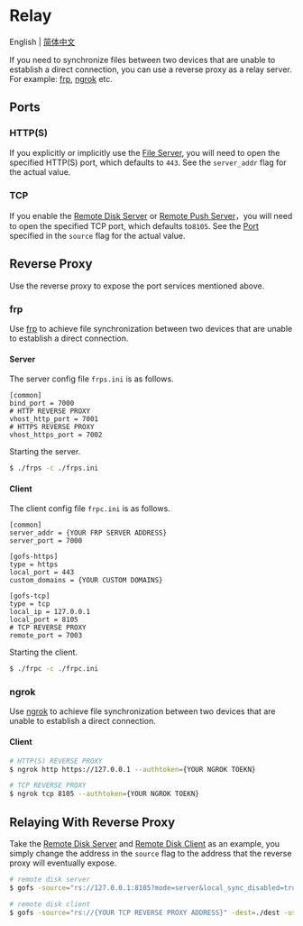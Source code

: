 # Relay

English | [简体中文](README-CN.md)

If you need to synchronize files between two devices that are unable to establish a direct connection, you can use a
reverse proxy as a relay server. For example: [frp](https://github.com/fatedier/frp), [ngrok](https://ngrok.com) etc.

## Ports

### HTTP(S)

If you explicitly or implicitly use the [File Server](/README.md#file-server), you will need to open the specified
HTTP(S) port, which defaults to `443`. See the `server_addr` flag for the actual value.

### TCP

If you enable the [Remote Disk Server](/README.md#remote-disk-server)
or [Remote Push Server](/README.md#remote-push-server)，you will need to open the specified TCP port, which defaults
to`8105`. See the [Port](/README.md#port) specified in the `source` flag for the actual value.

## Reverse Proxy

Use the reverse proxy to expose the port services mentioned above.

### frp

Use [frp](https://github.com/fatedier/frp) to achieve file synchronization between two devices that are unable to
establish a direct connection.

#### Server

The server config file `frps.ini` is as follows.

```text
[common]
bind_port = 7000
# HTTP REVERSE PROXY
vhost_http_port = 7001
# HTTPS REVERSE PROXY
vhost_https_port = 7002
```

Starting the server.

```bash
$ ./frps -c ./frps.ini
```

#### Client

The client config file `frpc.ini` is as follows.

```text
[common]
server_addr = {YOUR FRP SERVER ADDRESS}
server_port = 7000

[gofs-https]
type = https
local_port = 443
custom_domains = {YOUR CUSTOM DOMAINS}

[gofs-tcp]
type = tcp
local_ip = 127.0.0.1
local_port = 8105
# TCP REVERSE PROXY
remote_port = 7003
```

Starting the client.

```bash
$ ./frpc -c ./frpc.ini
```

### ngrok

Use [ngrok](https://ngrok.com) to achieve file synchronization between two devices that are unable to establish a direct
connection.

#### Client

```bash
# HTTP(S) REVERSE PROXY
$ ngrok http https://127.0.0.1 --authtoken={YOUR NGROK TOEKN}

# TCP REVERSE PROXY
$ ngrok tcp 8105 --authtoken={YOUR NGROK TOEKN}
```

## Relaying With Reverse Proxy

Take the [Remote Disk Server](/README.md#remote-disk-server) and [Remote Disk Client](/README.md#remote-disk-client) as
an example, you simply change the address in the `source` flag to the address that the reverse proxy will eventually
expose.

```bash
# remote disk server
$ gofs -source="rs://127.0.0.1:8105?mode=server&local_sync_disabled=true&path=./source&fs_server={YOUR HTTP(S) REVERSE PROXY ADDRESS}" -dest=./dest -users="gofs|password|r" -tls_cert_file=cert.pem -tls_key_file=key.pem

# remote disk client
$ gofs -source="rs://{YOUR TCP REVERSE PROXY ADDRESS}" -dest=./dest -users="gofs|password"
```